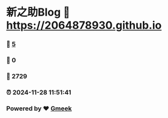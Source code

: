 # 新之助Blog :link: https://2064878930.github.io 
### :page_facing_up: [5](https://2064878930.github.io/tag.html) 
### :speech_balloon: 0 
### :hibiscus: 2729 
### :alarm_clock: 2024-11-28 11:51:41 
### Powered by :heart: [Gmeek](https://github.com/Meekdai/Gmeek)
